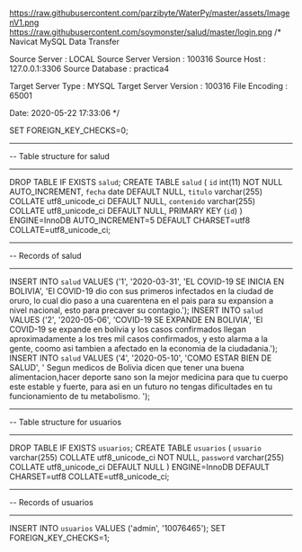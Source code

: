 https://raw.githubusercontent.com/parzibyte/WaterPy/master/assets/ImagenV1.png
https://raw.githubusercontent.com/soymonster/salud/master/login.png
/*
Navicat MySQL Data Transfer

Source Server         : LOCAL
Source Server Version : 100316
Source Host           : 127.0.0.1:3306
Source Database       : practica4

Target Server Type    : MYSQL
Target Server Version : 100316
File Encoding         : 65001

Date: 2020-05-22 17:33:06
*/

SET FOREIGN_KEY_CHECKS=0;

-- ----------------------------
-- Table structure for salud
-- ----------------------------
DROP TABLE IF EXISTS `salud`;
CREATE TABLE `salud` (
  `id` int(11) NOT NULL AUTO_INCREMENT,
  `fecha` date DEFAULT NULL,
  `titulo` varchar(255) COLLATE utf8_unicode_ci DEFAULT NULL,
  `contenido` varchar(255) COLLATE utf8_unicode_ci DEFAULT NULL,
  PRIMARY KEY (`id`)
) ENGINE=InnoDB AUTO_INCREMENT=5 DEFAULT CHARSET=utf8 COLLATE=utf8_unicode_ci;

-- ----------------------------
-- Records of salud
-- ----------------------------
INSERT INTO `salud` VALUES ('1', '2020-03-31', 'EL COVID-19 SE INICIA EN BOLIVIA', 'El COVID-19 dio con sus primeros infectados en la ciudad de oruro, lo cual dio paso a una cuarentena en el pais para su expansion a nivel nacional, esto para precaver su contagio.');
INSERT INTO `salud` VALUES ('2', '2020-05-06', 'COVID-19 SE EXPANDE EN BOLIVIA', 'El COVID-19 se expande en bolivia y los casos confirmados llegan aproximadamente a los tres mil casos confirmados, y esto alarma a la gente, coomo asi tambien a afectado en la economia de la ciudadania.');
INSERT INTO `salud` VALUES ('4', '2020-05-10', 'COMO ESTAR BIEN DE SALUD', '        Segun medicos de Bolivia dicen que tener una buena alimentacion,hacer deporte sano son la mejor medicina para que tu cuerpo este estable y fuerte, para asi en un futuro no tengas dificultades en tu funcionamiento de tu metabolismo.        ');

-- ----------------------------
-- Table structure for usuarios
-- ----------------------------
DROP TABLE IF EXISTS `usuarios`;
CREATE TABLE `usuarios` (
  `usuario` varchar(255) COLLATE utf8_unicode_ci NOT NULL,
  `password` varchar(255) COLLATE utf8_unicode_ci DEFAULT NULL
) ENGINE=InnoDB DEFAULT CHARSET=utf8 COLLATE=utf8_unicode_ci;

-- ----------------------------
-- Records of usuarios
-- ----------------------------
INSERT INTO `usuarios` VALUES ('admin', '10076465');
SET FOREIGN_KEY_CHECKS=1;
